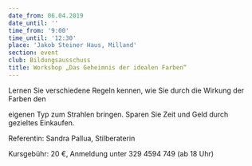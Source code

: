 ```yaml
---
date_from: 06.04.2019
date_until: ''
time_from: '9:00'
time_until: '12:30'
place: 'Jakob Steiner Haus, Milland'
section: event
club: Bildungsausschuss
title: Workshop „Das Geheimnis der idealen Farben“
---
```

Lernen Sie verschiedene Regeln kennen, wie Sie durch die Wirkung der Farben den

eigenen Typ zum Strahlen bringen. Sparen Sie Zeit und Geld durch gezieltes Einkaufen.

Referentin: Sandra Pallua, Stilberaterin

Kursgebühr: 20 €, Anmeldung unter 329 4594 749 (ab 18 Uhr)
